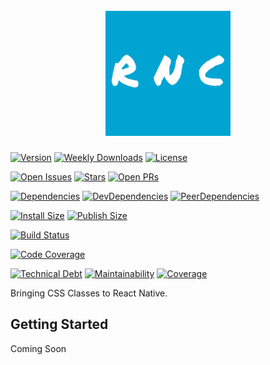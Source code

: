 <h1 align="center">
	<br>
	<a href="https://github.com/Prefinem/react-native-classes"><img src="https://raw.githubusercontent.com/Prefinem/react-native-classes/master/docs/logo.png" alt="react-native-classes" width="200"></a>
	<br>
<!--
https://prefinem.com/simple-icon-generator/#eyJiYWNrZ3JvdW5kQ29sb3IiOiJyZ2IoMjAzLCA1NiwgNTUpIiwiYm9yZGVyQ29sb3IiOiJ3aGl0ZSIsImJvcmRlcldpZHRoIjoiMCIsImV4cG9ydFNpemUiOjUxMiwiZXhwb3J0aW5nIjpmYWxzZSwiZm9udEZhbWlseSI6IkFndWFmaW5hIFNjcmlwdCIsImZvbnRQb3NpdGlvbiI6IjY1IiwiZm9udFNpemUiOiI0MiIsImZvbnRXZWlnaHQiOjYwMCwiaW1hZ2UiOiIiLCJpbWFnZU1hc2siOiIiLCJpbWFnZVNpemUiOjUwLCJzaGFwZSI6ImRpYW1vbmQiLCJ0ZXh0IjoiTi4gTS4ifQ
-->
</h1>

<!-- NPM -->

[![Version](https://flat.badgen.net/npm/v/react-native-classes)](https://npmjs.org/package/react-native-classes)
[![Weekly Downloads](https://flat.badgen.net/npm/dw/react-native-classes)](https://npmjs.org/package/react-native-classes)
[![License](https://flat.badgen.net/npm/license/react-native-classes)](https://npmjs.org/package/react-native-classes)

<!-- GitHub -->

[![Open Issues](https://flat.badgen.net/github/open-issues/Prefinem/react-native-classes)](https://github.com/Prefinem/react-native-classes)
[![Stars](https://flat.badgen.net/github/stars/Prefinem/react-native-classes)](https://github.com/Prefinem/react-native-classes)
[![Open PRs](https://flat.badgen.net/github/open-prs/Prefinem/react-native-classes)](https://github.com/Prefinem/react-native-classes)

<!-- Dependencies -->

[![Dependencies](https://flat.badgen.net/david/dep/Prefinem/react-native-classes)](https://david-dm.org/Prefinem/react-native-classes)
[![DevDependencies](https://flat.badgen.net/david/dev/Prefinem/react-native-classes)](https://david-dm.org/Prefinem/react-native-classes?type=dev)
[![PeerDependencies](https://flat.badgen.net/david/peer/Prefinem/react-native-classes)](https://david-dm.org/Prefinem/react-native-classes?type=peer)

<!-- PackagePhobia -->

[![Install Size](https://flat.badgen.net/packagephobia/install/react-native-classes)](https://packagephobia.now.sh/result?p=react-native-classes)
[![Publish Size](https://flat.badgen.net/packagephobia/publish/react-native-classes)](https://packagephobia.now.sh/result?p=react-native-classes)

<!-- Travis -->

[![Build Status](https://flat.badgen.net/travis/Prefinem/react-native-classes)](https://travis-ci.com/Prefinem/react-native-classes)

<!-- CodeCov -->

[![Code Coverage](https://flat.badgen.net/codecov/c/github/Prefinem/react-native-classes)](https://codecov.io/gh/Prefinem/react-native-classes)

<!-- CodeClimate -->

[![Technical Debt](https://flat.badgen.net/codeclimate/tech-debt/Prefinem/react-native-classes)](https://codeclimate.com/github/Prefinem/react-native-classes)
[![Maintainability](https://flat.badgen.net/codeclimate/maintainability/Prefinem/react-native-classes)](https://codeclimate.com/github/Prefinem/react-native-classes)
[![Coverage](https://flat.badgen.net/codeclimate/coverage/Prefinem/react-native-classes)](https://codeclimate.com/github/Prefinem/react-native-classes)

Bringing CSS Classes to React Native.

## Getting Started

Coming Soon